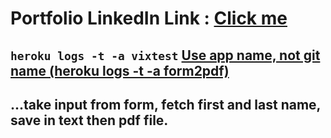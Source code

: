 # Portfolio LinkedIn Link : [Click me](https://www.linkedin.com/posts/vicky-kumar-433542190_flask-portfoliowebsite-activity-6726009265565274113-w7HY)

## `heroku logs -t -a vixtest` [Use app name, not git name (heroku logs -t -a form2pdf)](https://stackoverflow.com/a/32676328/11493297)

## ...take input from form, fetch first and last name, save in text then pdf file.
